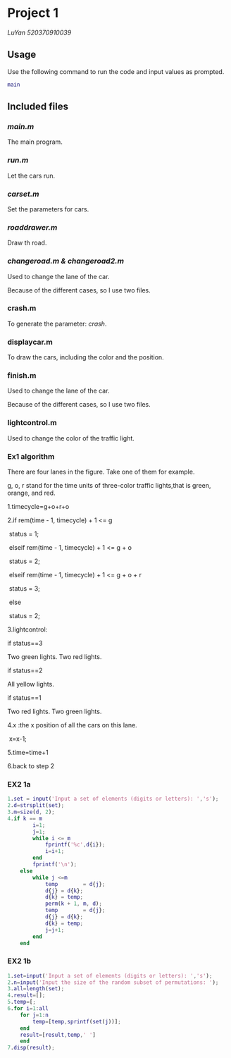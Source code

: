 # Project 1

*LuYan 520370910039*

## Usage

Use the following command to run the code and input values as prompted.

```matlab
main
```

## Included files

### *main.m* 

The main program.

### *run.m*

Let the cars run.

### *carset.m*

Set the parameters for cars.

### *roaddrawer.m*

Draw th road.

### *changeroad.m & changeroad2.m*

Used to change the lane of the car.

Because of the different cases, so I use two files.

### crash.m

To generate the parameter: *crash*.

### displaycar.m

To draw the cars, including the color and the position.

### finish.m

Used to change the lane of the car.

Because of the different cases, so I use two files.

### lightcontrol.m

Used to change the color of the traffic light.

### Ex1 algorithm

There are four lanes in the figure. Take one of them for example.

g, o, r stand for the time units of three-color traffic lights,that is green, orange, and red. 

1.timecycle=g+o+r+o

2.if rem(time - 1, timecycle) + 1 <= g  

​    status = 1;

​	elseif rem(time - 1, timecycle) + 1 <= g + o

​      status = 2;

​    elseif rem(time - 1, timecycle) + 1 <= g + o + r

​      status = 3;

​    else

​      status = 2;

3.lightcontrol:	

if status==3

Two green lights. Two red lights.

if status==2

All yellow lights.

if status==1

Two red lights. Two green lights.

4.x :the x position of all the cars on this lane.

​	x=x-1;

5.time=time+1

6.back to step 2

### EX2 1a

```matlab
1.set = input('Input a set of elements (digits or letters): ','s');
2.d=strsplit(set);
3.m=size(d, 2);
4.if k == m
        i=1;
        j=1;
        while i <= m
            fprintf('%c',d{i});
            i=i+1;
        end
        fprintf('\n');
    else
        while j <=m
            temp        = d{j};
            d{j} = d{k};
            d{k} = temp;
            perm(k + 1, m, d);
            temp        = d{j};
            d{j} = d{k};
            d{k} = temp;
            j=j+1;
        end
	end
```



### EX2 1b

```matlab
1.set=input('Input a set of elements (digits or letters): ','s');
2.n=input('Input the size of the random subset of permutations: ');
3.all=length(set);
4.result=[];
5.temp=[;
6.for i=1:all
    for j=1:n
        temp=[temp,sprintf(set(j))];
    end
    result=[result,temp,' ']
	end
7.disp(result);

```





